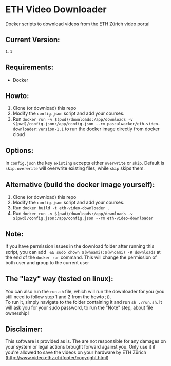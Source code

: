 # ETH Video Downloader
Docker scripts to download videos from the ETH Zürich video portal  
  
## Current Version:  
`1.1`

## Requirements:
- Docker  
  
## Howto:  
1) Clone (or download) this repo
2) Modify the `config.json` script and add your courses.  
3) Run `docker run -v $(pwd)/downloads:/app/downloads -v $(pwd)/config.json:/app/config.json --rm pascalwacker/eth-video-downloader:version-1.1` to run the docker image directly from docker cloud
  
## Options:
In `config.json` the key `existing` accepts either `overwrite` or `skip`. Default is `skip`. `overwrite` will overwrite existing files, while `skip` skips them.
  
## Alternative (build the docker image yourself):  
1) Clone (or download) this repo
2) Modify the `config.json` script and add your courses.  
3) Run `docker build -t eth-video-downloader .`  
4) Run `docker run -v $(pwd)/downloads:/app/downloads -v $(pwd)/config.json:/app/config.json --rm eth-video-downloader`
  
## Note:
If you have permission issues in the download folder after running this script, you can add ` && sudo chown $(whoami):$(whoami) -R downloads` at the end of the `docker run` command. This will change the permission of both user and group to the current user  
  
## The "lazy" way (tested on linux):
You can also run the `run.sh` file, which will run the downloader for you (you still need to follow step 1 and 2 from the howto ;)).  
To run it, simply navigate to the folder containing it and run `sh ./run.sh`. It will ask you for your sudo password, to run the "Note" step, about file ownership!  
  
## Disclaimer:
This software is provided as is. The are not responsible for any damages on your system or legal actions brought forward against you. Only use it if you're allowed to save the videos on your hardware by ETH Zürich (http://www.video.ethz.ch/footer/copyright.html)
